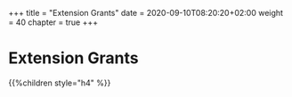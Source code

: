 +++
title = "Extension Grants"
date = 2020-09-10T08:20:20+02:00
weight = 40
chapter = true
+++

# Extension Grants

{{%children style="h4" %}}
